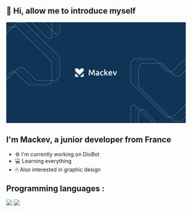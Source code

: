 ## 👋 Hi, allow me to introduce myself 

<img src="https://github.com/Mackevv/Mackevv/blob/main/assets/mackev-readme.jpg" width="480" height="270"/>

## I'm Mackev, a junior developer from France

- ⚙ I'm currently working on DioBot 
- 💻 Learning everything 
- 🖱 Also interested in graphic design

## Programming languages :

<p>
  <img src="https://img.shields.io/badge/-JavaScript-f0db4f?style=square&logo=javascript&logoColor=323330" />
  <img src="https://img.shields.io/badge/-NodeJS-3c873a?style=square&logo=node.js&logoColor=f7fff9" />
<p/> 
